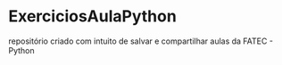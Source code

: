 # ExerciciosAulaPython
repositório criado com intuito de salvar e compartilhar aulas da FATEC - Python
